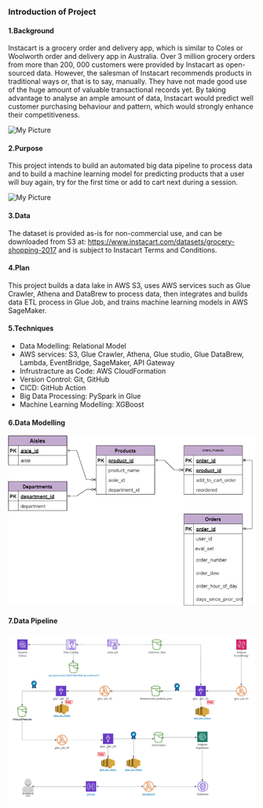 ### Introduction of Project
#### 1.Background
Instacart is a grocery order and delivery app, which is similar to Coles or Woolworth order and delivery app in Australia. Over 3 million grocery orders from more than 200, 000 customers were provided by Instacart as open-sourced data. However, the salesman of Instacart recommends products in traditional ways or, that is to say, manually. They have not made good use of the huge amount of valuable transactional records yet. By taking advantage to analyse an ample amount of data, Instacart would predict well customer purchasing behaviour and pattern, which would strongly enhance their competitiveness.

![My Picture](https://miro.medium.com/max/1400/1*LNpbMMzWBsKqKyNvNH2APA.png)

#### 2.Purpose
This project intends to build an automated big data pipeline to process data and to build a machine learning model for predicting products that a user will buy again, try for the first time or add to cart next during a session.

![My Picture](https://miro.medium.com/max/1048/1*tf40kqB8rRajbRn6A_0Jcw.png)

#### 3.Data
The dataset is provided as-is for non-commercial use, and can be downloaded from S3 at: https://www.instacart.com/datasets/grocery-shopping-2017 and is subject to Instacart Terms and Conditions.

#### 4.Plan
This project builds a data lake in AWS S3, uses AWS services such as Glue Crawler, Athena and DataBrew to process data, then integrates and builds data ETL process in Glue Job, and trains machine learning models in AWS SageMaker.

#### 5.Techniques
- Data Modelling: Relational Model
- AWS services: S3, Glue Crawler, Athena, Glue studio, Glue DataBrew, Lambda, EventBridge, SageMaker, API Gateway
- Infrustracture as Code: AWS CloudFormation
- Version Control: Git, GitHub
- CICD: GitHub Action
- Big Data Processing: PySpark in Glue
- Machine Learning Modelling: XGBoost 

#### 6.Data Modelling
![my picture](Introduction/assets/images/Relational%20Model.png)

#### 7.Data Pipeline
![my picture](Introduction/assets/images/DataPipeline.png)